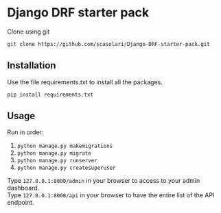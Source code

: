 # Django DRF starter pack

Clone using git

```bash
git clone https://github.com/scasolari/Django-DRF-starter-pack.git
```

## Installation

Use the file requirements.txt to install all the packages.

```bash
pip install requirements.txt 
```

## Usage

Run in order:
1)  ```python manage.py makemigrations```
2) ```python manage.py migrate```
3) ```python manage.py runserver```
4) ```python manage.py createsuperuser```

Type ```127.0.0.1:8000/admin``` in your browser to access to your admin dashboard.
<br/>
Type ```127.0.0.1:8000/api``` in your browser to have the entire list of the API endpoint.
